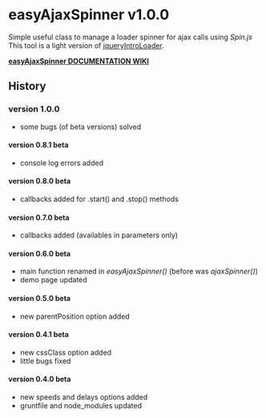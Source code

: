 # easyAjaxSpinner v1.0.0
Simple useful class to manage a loader spinner for ajax calls using *Spin.js*<br> 
This tool is a light version of [jqueryIntroLoader](http://factory.brainleaf.eu/jqueryIntroLoader).


[**easyAjaxSpinner DOCUMENTATION WIKI**](https://github.com/Gix075/jqueryEasyTools/wiki/TOOL---easyAjaxSpinner)

## History

### version 1.0.0
* some bugs (of beta versions) solved

#### version 0.8.1 beta
* console log errors added

#### version 0.8.0 beta
* callbacks added for .start() and .stop() methods

#### version 0.7.0 beta
* callbacks added (availables in parameters only)

#### version 0.6.0 beta
* main function renamed in _easyAjaxSpinner()_ (before was _ajaxSpinner()_)
* demo page updated

#### version 0.5.0 beta
* new parentPosition option added

#### version 0.4.1 beta
* new cssClass option added
* little bugs fixed

#### version 0.4.0 beta
* new speeds and delays options added
* gruntfile and node_modules updated
